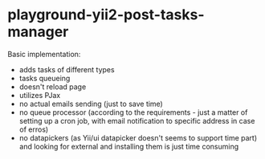 # playground-yii2-post-tasks-manager

Basic implementation:
 - adds tasks of different types
 - tasks queueing
 - doesn't reload page
 - utilizes PJax
 - no actual emails sending (just to save time)
 - no queue processor (according to the requirements - just a matter of setting up a cron job, with email notification to specific address in case of erros)
 - no datapickers (as Yii/ui datapicker doesn't seems to support time part) and looking for external and installing them is just time consuming